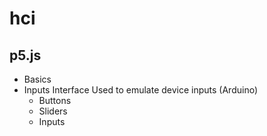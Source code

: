 # hci
## p5.js
  - Basics
  - Inputs Interface
      Used to emulate device inputs (Arduino)
    - Buttons
    - Sliders
    - Inputs
